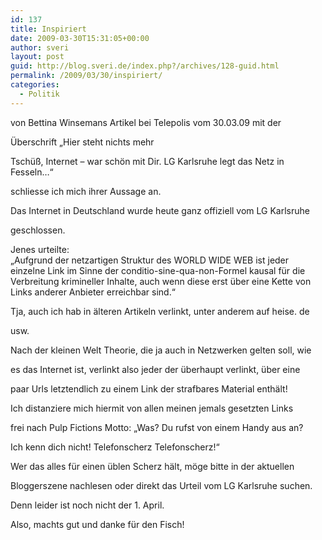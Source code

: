 ```yaml
---
id: 137
title: Inspiriert
date: 2009-03-30T15:31:05+00:00
author: sveri
layout: post
guid: http://blog.sveri.de/index.php?/archives/128-guid.html
permalink: /2009/03/30/inspiriert/
categories:
  - Politik
---
```

von Bettina Winsemans Artikel bei Telepolis vom 30.03.09 mit der
  
Überschrift &#8222;Hier steht nichts mehr
  
Tschüß, Internet &#8211; war schön mit Dir. LG Karlsruhe legt das Netz in Fesseln&#8230;&#8220;
  
schliesse ich mich ihrer Aussage an.

Das Internet in Deutschland wurde heute ganz offiziell vom LG Karlsruhe
  
geschlossen.
  
Jenes urteilte:  
&#8222;Aufgrund der netzartigen Struktur des WORLD WIDE WEB ist jeder einzelne Link im Sinne der conditio-sine-qua-non-Formel kausal für die Verbreitung krimineller Inhalte, auch wenn diese erst über eine Kette von Links anderer Anbieter erreichbar sind.&#8220;

Tja, auch ich hab in älteren Artikeln verlinkt, unter anderem auf heise. de
  
usw.

Nach der kleinen Welt Theorie, die ja auch in Netzwerken gelten soll, wie
  
es das Internet ist, verlinkt also jeder der überhaupt verlinkt, über eine
  
paar Urls letztendlich zu einem Link der strafbares Material enthält!

Ich distanziere mich hiermit von allen meinen jemals gesetzten Links
  
frei nach Pulp Fictions Motto: &#8222;Was? Du rufst von einem Handy aus an?
  
Ich kenn dich nicht! Telefonscherz Telefonscherz!&#8220;

Wer das alles für einen üblen Scherz hält, möge bitte in der aktuellen
  
Bloggerszene nachlesen oder direkt das Urteil vom LG Karlsruhe suchen.
  
Denn leider ist noch nicht der 1. April.

Also, machts gut und danke für den Fisch!